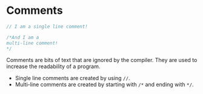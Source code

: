 # Comments

```java
// I am a single line comment! 

/*And I am a 
multi-line comment!
*/
```

Comments are bits of text that are ignored by the compiler. They are used to increase the readability of a program.

-   Single line comments are created by using `//`.
-   Multi-line comments are created by starting with `/*` and ending with `*/`.